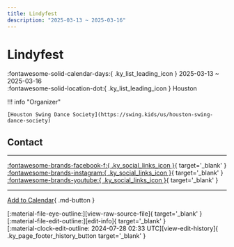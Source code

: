 ```yaml
---
title: Lindyfest
description: "2025-03-13 ~ 2025-03-16"
---
```


# Lindyfest 

:fontawesome-solid-calendar-days:{ .ky_list_leading_icon } 2025-03-13 ~ 2025-03-16  
:fontawesome-solid-location-dot:{ .ky_list_leading_icon } Houston  

!!! info "Organizer"

    [Houston Swing Dance Society](https://swing.kids/us/houston-swing-dance-society)  

## Contact


---

 [:fontawesome-brands-facebook-f:{ .ky_social_links_icon }](https://www.facebook.com/events/houston-marriott-westchase/lindyfest-2025/1753041828550372){ target='_blank' } [:fontawesome-brands-instagram:{ .ky_social_links_icon }](https://instagram.com/lindyfest){ target='_blank' } [:fontawesome-brands-youtube:{ .ky_social_links_icon }](https://youtube.com/@HSDSswing){ target='_blank' }

---

[Add to Calendar](https://swing.news/ics/en/2025/us/lindyfest-2025.ics){ .md-button }

<div class="ky_page_footer" markdown>
<div class="ky_page_footer_trailing" markdown="span">
[:material-file-eye-outline:][view-raw-source-file]{ target='_blank' }
[:material-file-edit-outline:][edit-info]{ target='_blank' }
</div>
<div class="ky_page_footer_leading" markdown="span">
[:material-clock-edit-outline: 2024-07-28 02:33 UTC][view-edit-history]{ .ky_page_footer_history_button target='_blank' }
</div>
</div>

[view-raw-source-file]: https://github.com/swingdance/events/blob/main/2025/us/lindyfest-2025.json "View Raw Source File"
[edit-info]: https://github.com/swingdance/events/issues/new?assignees=&labels=update+event&projects=&template=03-update_entity.yml&title=%5B2025%2Fus%5D%20Lindyfest&region=us&year=2025&id=lindyfest-2025&name=Lindyfest&org_id=houston-swing-dance-society "Edit Info"

[view-edit-history]: https://github.com/swingdance/events/commits/main/2025/us/lindyfest-2025.json "View Edit History"
